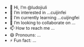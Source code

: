 - 👋 Hi, I’m @ludojiuli
- 👀 I’m interested in ...cuijinfei
- 🌱 I’m currently learning ...cuijingfei
- 💞️ I’m looking to collaborate on ...
- 📫 How to reach me ...
- 😄 Pronouns: ...
- ⚡ Fun fact: ...

<!---
ludojiuli/ludojiuli is a ✨ special ✨ repository because its `README.md` (this file) appears on your GitHub profile.
You can click the Preview link to take a look at your changes.
--->
